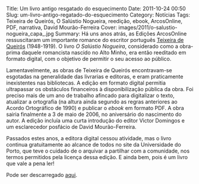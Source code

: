 Title: Um livro antigo resgatado do esquecimento
Date: 2011-10-24 00:50
Slug: um-livro-antigo-regatado-do-esquecimento
Category: Notícias
Tags: Teixeira de Queirós, O Salústio Nogueira, reedição, ebook, ArcosOnline, PDF, narrativa, David Mourão-Ferreira
Cover: images/2011/o-salustio-nogueira_capa_.jpg
Summary: Há uns anos atrás, as Edições ArcosOnline ressuscitaram um importante romance do escritor português [Teixeira de Queirós](http://pt.wikipedia.org/wiki/Teixeira_de_Queirós) (1948-1919). O livro *O Salústio Nogueira*, considerado como a obra-prima daquele romancista nascido no Alto Minho, era então reeditado em formato digital, com o objetivo de permitir o seu acesso ao público. 
 
Lamentavelmente, as obras de Teixeira de Queirós encontravam-se esgotadas na generalidade das livrarias e editoras, e eram praticamente inexistentes nas bibliotecas. A edição em formato digital permitia ultrapassar os obstáculos financeiros à disponibilização pública da obra. Foi preciso mais de um ano de trabalho afincado para digitalizar o texto, atualizar a ortografia (na altura ainda segundo as regras anteriores ao Acordo Ortográfico de 1990) e publicar o *ebook* em formato PDF. A obra sairia finalmente a 3 de maio de 2006, no aniversário do nascimento do autor. A edição incluía uma curta introdução do editor Victor Domingos e um esclarecedor posfácio de David Mourão-Ferreira.

Passados estes anos, a editora digital cessou atividade, mas o livro continua gratuitamente ao alcance de todos no site da Universidade do Porto, que teve o cuidado de o arquivar a partilhar com a comunidade, nos termos permitidos pela licença dessa edição. E ainda bem, pois é um livro que vale a pena ler! 

Pode ser descarregado [aqui](http://pt.scribd.com/doc/7088072/Teixeira-de-Queiros-O-Salustio-Nogueira).

